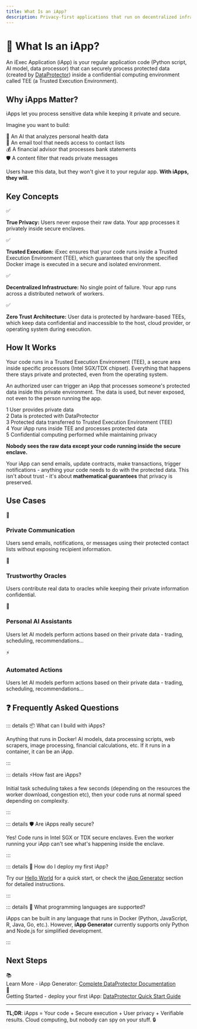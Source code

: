 ```yaml
---
title: What Is an iApp?
description: Privacy-first applications that run on decentralized infrastructure
---
```


# 🚀 What Is an iApp?

An iExec Application (iApp) is your regular application code (Python script, AI
model, data processor) that can securely process protected data (created by
[DataProtector](/manage-data/dataProtector)) inside a confidential computing
environment called TEE (a Trusted Execution Environment).

## Why iApps Matter?

iApps let you process sensitive data while keeping it private and secure.

Imagine you want to build:

<div class="bg-[var(--vp-c-bg-soft)] rounded-[6px] p-6 mb-6">
  <div class="flex flex-col gap-2.5">
    <div class="flex items-center gap-2 text-base">
      <span>🤖</span>
      <span>An AI that analyzes personal health data</span>
    </div>
    <div class="flex items-center gap-2 text-base">
      <span>📧</span>
      <span>An email tool that needs access to contact lists</span>
    </div>
    <div class="flex items-center gap-2 text-base">
      <span>💰</span>
      <span>A financial advisor that processes bank statements</span>
    </div>
    <div class="flex items-center gap-2 text-base">
      <span>🛡️</span>
      <span>A content filter that reads private messages</span>
    </div>
  </div>
</div>

Users have this data, but they won't give it to your regular app. **With iApps,
they will.**

## Key Concepts

<div class="grid grid-cols-1 gap-4 mb-6">
  <div class="bg-[var(--vp-c-bg-soft)] rounded-[6px] p-4 flex items-center gap-3">
    <span class="text-green-500 text-xl">✅</span>
    <p class="m-0"><strong>True Privacy:</strong> Users never expose their raw data. Your app processes it privately inside secure enclaves.</p>
  </div>
  <div class="bg-[var(--vp-c-bg-soft)] rounded-[6px] p-4 flex items-center gap-3">
    <span class="text-green-500 text-xl">✅</span>
    <p class="m-0"><strong>Trusted Execution:</strong> iExec ensures that your code runs inside a Trusted Execution Environment (TEE), which guarantees that only the specified Docker image is executed in a secure and isolated environment.</p>
  </div>
  <div class="bg-[var(--vp-c-bg-soft)] rounded-[6px] p-4 flex items-center gap-3">
    <span class="text-green-500 text-xl">✅</span>
    <p class="m-0"><strong>Decentralized Infrastructure:</strong> No single point of failure. Your app runs across a distributed network of workers.</p>
  </div>
  <div class="bg-[var(--vp-c-bg-soft)] rounded-[6px] p-4 flex items-center gap-3">
    <span class="text-green-500 text-xl">✅</span>
    <p class="m-0"><strong>Zero Trust Architecture:</strong> User data is protected by hardware-based TEEs, which keep data confidential and inaccessible to the host, cloud provider, or operating system during execution.</p>
  </div>
</div>

## How It Works

Your code runs in a Trusted Execution Environment (TEE), a secure area inside
specific processors (Intel SGX/TDX chipset). Everything that happens there stays
private and protected, even from the operating system.

An authorized user can trigger an iApp that processes someone's protected data
inside this private environment. The data is used, but never exposed, not even
to the person running the app.

<div class="bg-[var(--vp-c-bg-soft)] rounded-[6px] p-6 mb-6">
  <div class="flex flex-col gap-3">
    <div class="flex items-center gap-3">
      <span class="bg-blue-500 text-white rounded-full w-6 h-6 flex items-center justify-center text-xs font-bold">1</span>
      <span>User provides private data</span>
    </div>
    <div class="flex items-center gap-3">
      <span class="bg-blue-500 text-white rounded-full w-6 h-6 flex items-center justify-center text-xs font-bold">2</span>
      <span>Data is protected with DataProtector</span>
    </div>
    <div class="flex items-center gap-3">
      <span class="bg-blue-500 text-white rounded-full w-6 h-6 flex items-center justify-center text-xs font-bold">3</span>
      <span>Protected data transferred to Trusted Execution Environment (TEE)</span>
    </div>
    <div class="flex items-center gap-3">
      <span class="bg-blue-500 text-white rounded-full w-6 h-6 flex items-center justify-center text-xs font-bold">4</span>
      <span>Your iApp runs inside TEE and processes protected data</span>
    </div>
    <div class="flex items-center gap-3">
      <span class="bg-blue-500 text-white rounded-full w-6 h-6 flex items-center justify-center text-xs font-bold">5</span>
      <span>Confidential computing performed while maintaining privacy</span>
    </div>
  </div>
</div>

<div class="bg-gradient-to-r from-purple-400/10 to-purple-400/5 rounded-[6px] p-6 border-l-4 border-fuchsia-700 mb-6">
  <p class="m-0!"><strong>Nobody sees the raw data except your code running inside the secure enclave.</strong></p>
</div>

Your iApp can send emails, update contracts, make transactions, trigger
notifications - anything your code needs to do with the protected data. This
isn't about trust - it's about **mathematical guarantees** that privacy is
preserved.

## Use Cases

<div class="grid grid-cols-1 md:grid-cols-2 gap-6 my-6">
  <div class="bg-[var(--vp-c-bg-soft)] rounded-[6px] p-6 flex flex-col gap-2">
    <div class="flex items-baseline gap-2 text-lg">
      <span>📧</span>
      <h3 class="font-semibold m-0!">Private Communication</h3>
    </div>
    <p class="text-sm m-0!">Users send emails, notifications, or messages using their protected contact lists without exposing recipient information.</p>
  </div>

  <div class="bg-[var(--vp-c-bg-soft)] rounded-[6px] p-6 flex flex-col gap-2">
    <div class="flex items-baseline gap-2 text-lg">
      <span>🔮</span>
      <h3 class="font-semibold m-0!">Trustworthy Oracles</h3>
    </div>
    <p class="text-sm m-0!">Users contribute real data to oracles while keeping their private information confidential.</p>
  </div>

  <div class="bg-[var(--vp-c-bg-soft)] rounded-[6px] p-6 flex flex-col gap-2">
    <div class="flex items-baseline gap-2 text-lg">
      <span>🤖</span>
      <h3 class="font-semibold m-0!">Personal AI Assistants</h3>
    </div>
    <p class="text-sm m-0!">Users let AI models perform actions based on their private data - trading, scheduling, recommendations...</p>
  </div>

  <div class="bg-[var(--vp-c-bg-soft)] rounded-[6px] p-6 flex flex-col gap-2">
    <div class="flex items-baseline gap-2 text-lg">
      <span>⚡</span>
      <h3 class="font-semibold m-0!">Automated Actions</h3>
    </div>
      <p class="text-sm m-0!">Users let AI models perform actions based on their private data - trading, scheduling, recommendations...</p>
  </div>
</div>

## ❓ Frequently Asked Questions

::: details 📦 What can I build with iApps?

Anything that runs in Docker! AI models, data processing scripts, web scrapers,
image processing, financial calculations, etc. If it runs in a container, it can
be an iApp.

:::

::: details ⚡How fast are iApps?

Initial task scheduling takes a few seconds (depending on the resources the
worker download, congestion etc), then your code runs at normal speed depending
on complexity.

:::

::: details 🛡️ Are iApps really secure?

Yes! Code runs in Intel SGX or TDX secure enclaves. Even the worker running your
iApp can't see what's happening inside the enclave.

:::

::: details 🚀 How do I deploy my first iApp?

Try our [Hello World](/overview/helloWorld) for a quick start, or check the
[iApp Generator](/build-iapp/iapp-generator) section for detailed instructions.

:::

::: details 🔧 What programming languages are supported?

iApps can be built in any language that runs in Docker (Python, JavaScript, R,
Java, Go, etc.). However, **iApp Generator** currently supports only Python and
Node.js for simplified development.

:::

## Next Steps

<div class="bg-[var(--vp-c-bg-soft)] rounded-[6px] p-6 mb-6">

<div class="flex flex-col gap-4">
  <div class="flex items-start gap-3">
    <div>📚</div>
    <div>
      Learn More - iApp Generator:
      <a href="/build-iapp/iapp-generator">Complete DataProtector Documentation</a>
    </div>
  </div>
  <div class="flex items-start gap-3">
    <div>🚀</div>
    <div>
      Getting Started - deploy your first iApp:
      <a href="/build-iapp/guides/build-&-deploy-iapp">DataProtector Quick Start Guide</a>
    </div>
  </div>
</div>

</div>

---

**TL;DR**: iApps = Your code + Secure execution + User privacy + Verifiable
results. Cloud computing, but nobody can spy on your stuff. 🔒
